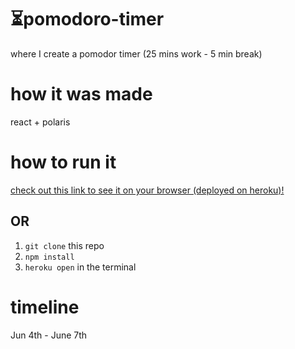 # ⏳pomodoro-timer
where I create a pomodor timer (25 mins work - 5 min break)

# how it was made
react + polaris

# how to run it
[check out this link to see it on your browser (deployed on heroku)!](https://sanaa-pomodoro-timer.herokuapp.com/)
## OR 
1. ```git clone``` this repo 
2. ```npm install```
3. ```heroku open``` in the terminal

# timeline
Jun 4th - June 7th
